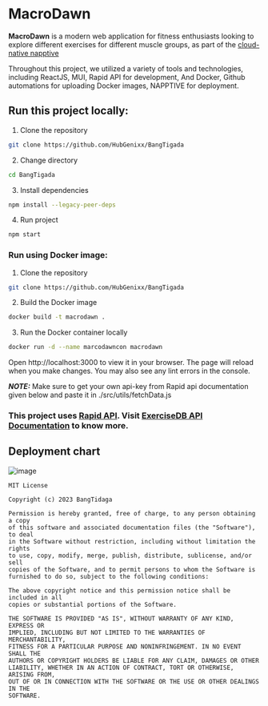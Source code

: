 # MacroDawn 


**MacroDawn** is a modern web application for fitness enthusiasts looking to explore different exercises for different muscle groups, as part of the  [cloud-native napptive](https://wemakedevs.org/events/hackathons/napptive#register)

Throughout this project, we utilized a variety of tools and technologies, including ReactJS, MUI, Rapid API for development, And Docker, Github automations for uploading Docker images, NAPPTIVE for deployment.

## Run this project locally:

1. Clone the repository

```bash
git clone https://github.com/HubGenixx/BangTigada
```


2. Change directory 

```bash
cd BangTigada
```


3. Install dependencies 

```bash
npm install --legacy-peer-deps
```

4. Run project

```bash
npm start
```

### Run using Docker image:

1. Clone the repository
```bash
git clone https://github.com/HubGenixx/BangTigada
```
2. Build the Docker image
```bash 
docker build -t macrodawn .
```
3. Run the Docker container locally
```bash
docker run -d --name marcodawncon macrodawn
```
Open http://localhost:3000 to view it in your browser. The page will reload when you make changes. You may also see any lint errors in the console.

**_NOTE:_**  Make sure to get your own api-key from Rapid api documentation given below and paste it in ./src/utils/fetchData.js 
### This project uses [Rapid API](https://rapidapi.com/hub). Visit [ExerciseDB API Documentation](https://rapidapi.com/justin-WFnsXH_t6/api/exercisedb/) to know more.


## Deployment chart
![image](https://user-images.githubusercontent.com/72307121/232183825-e9d090c6-ff7d-499c-a7a1-66e9bb083443.png)


```
MIT License

Copyright (c) 2023 BangTidaga

Permission is hereby granted, free of charge, to any person obtaining a copy
of this software and associated documentation files (the "Software"), to deal
in the Software without restriction, including without limitation the rights
to use, copy, modify, merge, publish, distribute, sublicense, and/or sell
copies of the Software, and to permit persons to whom the Software is
furnished to do so, subject to the following conditions:

The above copyright notice and this permission notice shall be included in all
copies or substantial portions of the Software.

THE SOFTWARE IS PROVIDED "AS IS", WITHOUT WARRANTY OF ANY KIND, EXPRESS OR
IMPLIED, INCLUDING BUT NOT LIMITED TO THE WARRANTIES OF MERCHANTABILITY,
FITNESS FOR A PARTICULAR PURPOSE AND NONINFRINGEMENT. IN NO EVENT SHALL THE
AUTHORS OR COPYRIGHT HOLDERS BE LIABLE FOR ANY CLAIM, DAMAGES OR OTHER
LIABILITY, WHETHER IN AN ACTION OF CONTRACT, TORT OR OTHERWISE, ARISING FROM,
OUT OF OR IN CONNECTION WITH THE SOFTWARE OR THE USE OR OTHER DEALINGS IN THE
SOFTWARE.
```





